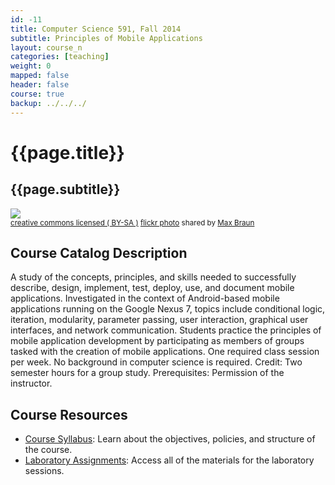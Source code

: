 ```yaml
---
id: -11 
title: Computer Science 591, Fall 2014
subtitle: Principles of Mobile Applications
layout: course_n 
categories: [teaching]
weight: 0
mapped: false
header: false 
course: true
backup: ../../../
---
```


# {{page.title}}

## {{page.subtitle}}

<a title="Starfield" href="http://flickr.com/photos/maxbraun/5463487797"><img class="img-responsive-tight" src="http://farm6.static.flickr.com/5013/5463487797_516b734247_z.jpg" /></a><br /><small><a href="http://creativecommons.org/licenses/by-sa/2.0/">creative commons licensed ( BY-SA )</a> <a title="Starfield" href="http://flickr.com/photos/maxbraun/5463487797">flickr photo</a> shared by <a href="http://flickr.com/people/maxbraun">Max Braun</a></small>

## Course Catalog Description

A study of the concepts, principles, and skills needed to successfully describe, design, implement, test, deploy, use,
and document mobile applications. Investigated in the context of Android-based mobile applications running on the Google
Nexus 7, topics include conditional logic, iteration, modularity, parameter passing, user interaction, graphical user
interfaces, and network communication. Students practice the principles of mobile application development by
participating as members of groups tasked with the creation of mobile applications. One required class session per week.
No background in computer science is required. Credit: Two semester hours for a group study. Prerequisites: Permission
of the instructor.  

## Course Resources

<ul class="fa-ul">

<li><i class="fa-li fa fa-arrow-right"></i><a href="{{site.baseurl}}teaching/cs591F2014/provide/syllabus/cs591F2014-syllabus.pdf"
class="major">Course Syllabus</a>: Learn about the objectives, policies, and structure of the course. 

<li><i class="fa-li fa fa-arrow-right"></i><a href="{{site.baseurl}}teaching/cs591F2014/laboratories/"
class="major">Laboratory Assignments</a>: Access all of the materials for the laboratory sessions.

</ul>


